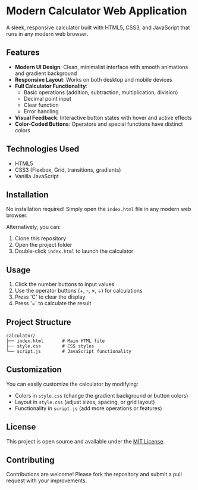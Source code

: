 # Modern Calculator Web Application

A sleek, responsive calculator built with HTML5, CSS3, and JavaScript that runs in any modern web browser.

## Features

- **Modern UI Design**: Clean, minimalist interface with smooth animations and gradient background
- **Responsive Layout**: Works on both desktop and mobile devices
- **Full Calculator Functionality**:
  - Basic operations (addition, subtraction, multiplication, division)
  - Decimal point input
  - Clear function
  - Error handling
- **Visual Feedback**: Interactive button states with hover and active effects
- **Color-Coded Buttons**: Operators and special functions have distinct colors

## Technologies Used

- HTML5
- CSS3 (Flexbox, Grid, transitions, gradients)
- Vanilla JavaScript

## Installation

No installation required! Simply open the `index.html` file in any modern web browser.

Alternatively, you can:
1. Clone this repository
2. Open the project folder
3. Double-click `index.html` to launch the calculator

## Usage

1. Click the number buttons to input values
2. Use the operator buttons (+, -, ×, ÷) for calculations
3. Press 'C' to clear the display
4. Press '=' to calculate the result

## Project Structure

```
calculator/
├── index.html       # Main HTML file
├── style.css        # CSS styles
└── script.js        # JavaScript functionality
```

## Customization

You can easily customize the calculator by modifying:

- Colors in `style.css` (change the gradient background or button colors)
- Layout in `style.css` (adjust sizes, spacing, or grid layout)
- Functionality in `script.js` (add more operations or features)

## License

This project is open source and available under the [MIT License](LICENSE).

## Contributing

Contributions are welcome! Please fork the repository and submit a pull request with your improvements.

